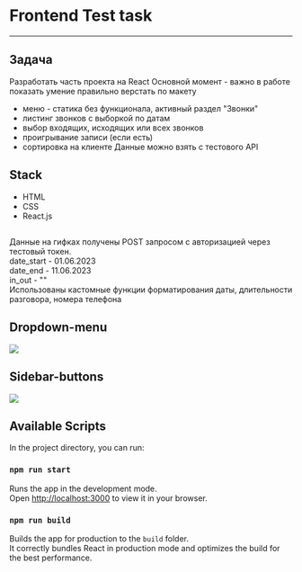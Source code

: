 # **Frontend Test task**
----
## Задача
Разработать часть проекта на React
Основной момент - важно в работе показать умение правильно верстать по макету
- меню - статика без функционала, активный раздел "Звонки"
- листинг звонков с выборкой по датам
- выбор входящих, исходящих или всех звонков
- проигрывание записи (если есть)
- сортировка на клиенте
Данные можно взять с тестового API

## Stack
* HTML
* CSS
* React.js

##
Данные на гифках получены POST запросом с авторизацией через тестовый токен.  
date_start	- 01.06.2023   
date_end	- 11.06.2023  
in_out - ""  
Использованы кастомные функции форматирования даты, длительности разговора, номера телефона  

## Dropdown-menu
![](https://raw.githubusercontent.com/Dreusus/testtask-for-skilla/main/src/gif/dropdownmenu.gif)

## Sidebar-buttons
![](https://raw.githubusercontent.com/Dreusus/testtask-for-skilla/main/src/gif/Sidebar%20hover%20active.gif)

## Available Scripts

In the project directory, you can run:

### `npm run start`

Runs the app in the development mode.\
Open [http://localhost:3000](http://localhost:3000) to view it in your browser.


### `npm run build`

Builds the app for production to the `build` folder.\
It correctly bundles React in production mode and optimizes the build for the best performance.



